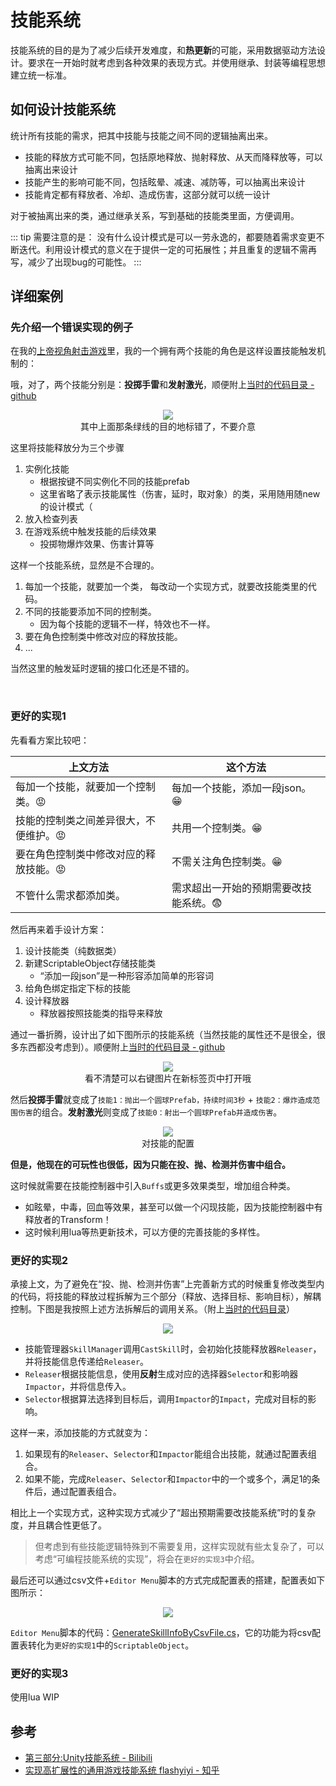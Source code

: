 # 技能系统

技能系统的目的是为了减少后续开发难度，和**热更新**的可能，采用数据驱动方法设计。要求在一开始时就考虑到各种效果的表现方式。并使用继承、封装等编程思想建立统一标准。

## 如何设计技能系统

统计所有技能的需求，把其中技能与技能之间不同的逻辑抽离出来。
- 技能的释放方式可能不同，包括原地释放、抛射释放、从天而降释放等，可以抽离出来设计
- 技能产生的影响可能不同，包括眩晕、减速、减防等，可以抽离出来设计
- 技能肯定都有释放者、冷却、造成伤害，这部分就可以统一设计

对于被抽离出来的类，通过继承关系，写到基础的技能类里面，方便调用。

::: tip 需要注意的是：
没有什么设计模式是可以一劳永逸的，都要随着需求变更不断迭代。利用设计模式的意义在于提供一定的可拓展性；并且重复的逻辑不需再写，减少了出现bug的可能性。
:::

## 详细案例

### 先介绍一个错误实现的例子

在我的[上帝视角射击游戏](../Projects/TopShooting.md)里，我的一个拥有两个技能的角色是这样设置技能触发机制的：

哦，对了，两个技能分别是：**投掷手雷**和**发射激光**，顺便附上[当时的代码目录 - github](https://github.com/Unarimit/my-topdown-shooting-game/tree/e250ab2cdbcd69eb90f07269da4d92570c8065d1/Assets/Scripts/CombatLogic)

<center><img  src="./../img/abilitySystem-1.jpg" /></center>

<center>其中上面那条绿线的目的地标错了，不要介意</center>


这里将技能释放分为三个步骤
1. 实例化技能
    - 根据按键不同实例化不同的技能prefab
    - 这里省略了表示技能属性（伤害，延时，取对象）的类，采用随用随new的设计模式（
2. 放入检查列表
3. 在游戏系统中触发技能的后续效果
    - 投掷物爆炸效果、伤害计算等

这样一个技能系统，显然是不合理的。
1. 每加一个技能，就要加一个类， 每改动一个实现方式，就要改技能类里的代码。
2. 不同的技能要添加不同的控制类。
    - 因为每个技能的逻辑不一样，特效也不一样。
3. 要在角色控制类中修改对应的释放技能。
4. ...

当然这里的触发延时逻辑的接口化还是不错的。

<br/>

### 更好的实现1

先看看方案比较吧：

| 上文方法                       | 这个方法                 |  
| -------------                 |-------------              | 
| 每加一个技能，就要加一个控制类。😡     | 每加一个技能，添加一段json。😁 |
| 技能的控制类之间差异很大，不便维护。😡  | 共用一个控制类。😁        | 
| 要在角色控制类中修改对应的释放技能。😡| 不需关注角色控制类。😁      | 
| 不管什么需求都添加类。            | 需求超出一开始的预期需要改技能系统。😨|

然后再来着手设计方案：

1. 设计技能类（纯数据类）
2. 新建ScriptableObject存储技能类 
    - “添加一段json”是一种形容添加简单的形容词
3. 给角色绑定指定下标的技能 
4. 设计释放器
    - 释放器按照技能类的指导来释放

通过一番折腾，设计出了如下图所示的技能系统（当然技能的属性还不是很全，很多东西都没考虑到）。顺便附上[当时的代码目录 - github](https://github.com/Unarimit/my-topdown-shooting-game/tree/25ddf6847c97e6af37b52c625af3415f8f33a9d2/Assets/Scripts/CombatLogic)


<center><img  src="./../img/abilitySystem-2.png" /></center>

<center>看不清楚可以右键图片在新标签页中打开哦</center>

然后**投掷手雷**就变成了`技能1：抛出一个圆球Prefab，持续时间3秒` + `技能2：爆炸造成范围伤害`的组合。**发射激光**则变成了`技能0：射出一个圆球Prefab并造成伤害`。

<center><img  src="./../img/abilitySystem-3.png" /></center>
<center>对技能的配置</center>

**但是，他现在的可玩性也很低，因为只能在投、抛、检测并伤害中组合。**

这时候就需要在技能控制器中引入`Buffs`或更多效果类型，增加组合种类。
- 如眩晕，中毒，回血等效果，甚至可以做一个闪现技能，因为技能控制器中有释放者的Transform！
- 这时候利用lua等热更新技术，可以方便的完善技能的多样性。

### 更好的实现2

承接上文，为了避免在“投、抛、检测并伤害”上完善新方式的时候重复修改类型内的代码，将技能的释放过程拆解为三个部分（释放、选择目标、影响目标），解耦控制。下图是我按照上述方法拆解后的调用关系。（附上[当时的代码目录](https://github.com/Unarimit/my-topdown-shooting-game/tree/6b7f94746778638dcb6b510d402f715ba4ab42d5/Assets/Scripts/CombatLogic/Skill)）

<center><img src="../img/abilitySystem-4.png"></center>

- 技能管理器`SkillManager`调用`CastSkill`时，会初始化技能释放器`Releaser`，并将技能信息传递给`Releaser`。
- `Releaser`根据技能信息，使用**反射**生成对应的选择器`Selector`和影响器`Impactor`，并将信息传入。
- `Selector`根据算法选择到目标后，调用`Impactor`的`Impact`，完成对目标的影响。

这样一来，添加技能的方式就变为：

1. 如果现有的`Releaser`、`Selector`和`Impactor`能组合出技能，就通过配置表组合。
2. 如果不能，完成`Releaser`、`Selector`和`Impactor`中的一个或多个，满足1的条件后，通过配置表组合。

相比上一个实现方式，这种实现方式减少了“超出预期需要改技能系统”时的复杂度，并且耦合性更低了。
> 但考虑到有些技能逻辑特殊到不需要复用，这样实现就有些太复杂了，可以考虑“可编程技能系统的实现”，将会在`更好的实现3`中介绍。

最后还可以通过csv文件+`Editor Menu`脚本的方式完成配置表的搭建，配置表如下图所示：

<center><img src="../img/abilitySystem-5.png"></center>

`Editor Menu`脚本的代码：[GenerateSkillInfoByCsvFile.cs](https://github.com/Unarimit/my-topdown-shooting-game/blob/6b7f94746778638dcb6b510d402f715ba4ab42d5/Assets/Scripts/Editor/GenerateSkillInfoByCsvFile.cs)，它的功能为将csv配置表转化为`更好的实现1`中的`ScriptableObject`。

### 更好的实现3

使用lua WIP

## 参考
- [第三部分:Unity技能系统 - Bilibili](https://www.bilibili.com/video/BV1WJ411T7YQ)
- [实现高扩展性的通用游戏技能系统 flashyiyi - 知乎](https://zhuanlan.zhihu.com/p/92651085)